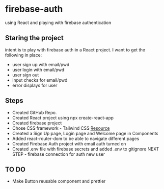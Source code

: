# firebase-auth
using React and playing with firebase authentication

## Staring the project
intent is to play with firebase auth in a React project. I want to get the following in place:
* user sign up with email/pwd
* user login with email/pwd
* user sign out
* input checks for email/pwd
* error displays for user

## Steps

- Created GitHub Repo.
- Created React project using npx create-react-app
- Created firebase project
- Chose CSS framework - Tailwind CSS [Resource](https://tailwindcss.com/docs/guides/create-react-app)
- Created a Sign Up page, Login page and Welcome page in Components
- Added react-router-dom to be able to navigate different pages
- Created Firebase Auth project with email auth turned on
- Created .env file with firebase secrets and added .env to gitignore 
NEXT STEP - firebase connection for auth new user 


## TO DO
- Make Button reusable component and prettier